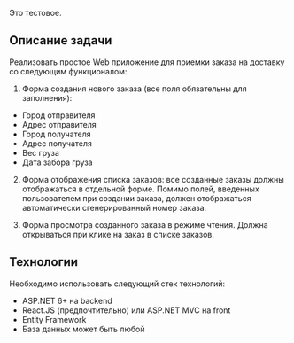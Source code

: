 Это тестовое.

## Описание задачи
Реализовать простое Web приложение для приемки заказа на доставку со следующим функционалом:

1. Форма создания нового заказа (все поля обязательны для заполнения):
- Город отправителя
- Адрес отправителя
- Город получателя
- Адрес получателя
- Вес груза
- Дата забора груза

2. Форма отображения списка заказов: все созданные заказы должны отображаться в отдельной форме. Помимо полей, введенных пользователем при создании заказа, должен отображаться автоматически сгенерированный номер заказа.

3. Форма просмотра созданного заказа в режиме чтения. Должна открываться при клике на заказ в списке заказов.

## Технологии
Необходимо использовать следующий стек технологий:
- ASP.NET 6+ на backend
- React.JS (предпочтительно) или ASP.NET MVC на front
- Entity Framework
- База данных может быть любой
